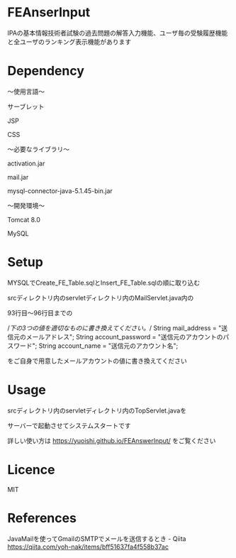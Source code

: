 # FEAnserInput
IPAの基本情報技術者試験の過去問題の解答入力機能、ユーザ毎の受験履歴機能と全ユーザのランキング表示機能があります

# Dependency
～使用言語～

サーブレット

JSP

CSS

～必要なライブラリ～

activation.jar

mail.jar

mysql-connector-java-5.1.45-bin.jar

～開発環境～

Tomcat 8.0

MySQL

# Setup
MYSQLでCreate_FE_Table.sqlとInsert_FE_Table.sqlの順に取り込む

srcディレクトリ内のservletディレクトリ内のMailServlet.java内の

93行目～96行目までの

/*下の3つの値を適切なものに書き換えてください。*/
String mail_address = "送信元のメールアドレス";
String account_password = "送信元のアカウントのパスワード";
String account_name = "送信元のアカウント名";

をご自身で用意したメールアカウントの値に書き換えてください

# Usage
srcディレクトリ内のservletディレクトリ内のTopServlet.javaを

サーバーで起動させてシステムスタートです

詳しい使い方は https://yuoishi.github.io/FEAnswerInput/ をご覧ください

# Licence
MIT
# References
JavaMailを使ってGmailのSMTPでメールを送信するとき - Qiita
https://qiita.com/yoh-nak/items/bff51637fa4f558b37ac
